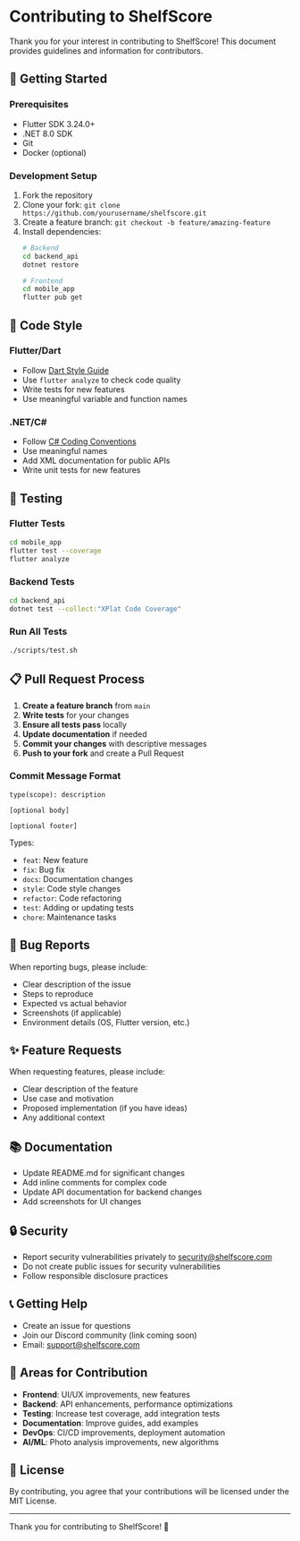 # Contributing to ShelfScore

Thank you for your interest in contributing to ShelfScore! This document provides guidelines and information for contributors.

## 🚀 Getting Started

### Prerequisites
- Flutter SDK 3.24.0+
- .NET 8.0 SDK
- Git
- Docker (optional)

### Development Setup
1. Fork the repository
2. Clone your fork: `git clone https://github.com/yourusername/shelfscore.git`
3. Create a feature branch: `git checkout -b feature/amazing-feature`
4. Install dependencies:
   ```bash
   # Backend
   cd backend_api
   dotnet restore
   
   # Frontend
   cd mobile_app
   flutter pub get
   ```

## 📝 Code Style

### Flutter/Dart
- Follow [Dart Style Guide](https://dart.dev/guides/language/effective-dart/style)
- Use `flutter analyze` to check code quality
- Write tests for new features
- Use meaningful variable and function names

### .NET/C#
- Follow [C# Coding Conventions](https://docs.microsoft.com/en-us/dotnet/csharp/fundamentals/coding-style/coding-conventions)
- Use meaningful names
- Add XML documentation for public APIs
- Write unit tests for new features

## 🧪 Testing

### Flutter Tests
```bash
cd mobile_app
flutter test --coverage
flutter analyze
```

### Backend Tests
```bash
cd backend_api
dotnet test --collect:"XPlat Code Coverage"
```

### Run All Tests
```bash
./scripts/test.sh
```

## 📋 Pull Request Process

1. **Create a feature branch** from `main`
2. **Write tests** for your changes
3. **Ensure all tests pass** locally
4. **Update documentation** if needed
5. **Commit your changes** with descriptive messages
6. **Push to your fork** and create a Pull Request

### Commit Message Format
```
type(scope): description

[optional body]

[optional footer]
```

Types:
- `feat`: New feature
- `fix`: Bug fix
- `docs`: Documentation changes
- `style`: Code style changes
- `refactor`: Code refactoring
- `test`: Adding or updating tests
- `chore`: Maintenance tasks

## 🐛 Bug Reports

When reporting bugs, please include:
- Clear description of the issue
- Steps to reproduce
- Expected vs actual behavior
- Screenshots (if applicable)
- Environment details (OS, Flutter version, etc.)

## ✨ Feature Requests

When requesting features, please include:
- Clear description of the feature
- Use case and motivation
- Proposed implementation (if you have ideas)
- Any additional context

## 📚 Documentation

- Update README.md for significant changes
- Add inline comments for complex code
- Update API documentation for backend changes
- Add screenshots for UI changes

## 🔒 Security

- Report security vulnerabilities privately to security@shelfscore.com
- Do not create public issues for security vulnerabilities
- Follow responsible disclosure practices

## 📞 Getting Help

- Create an issue for questions
- Join our Discord community (link coming soon)
- Email: support@shelfscore.com

## 🎯 Areas for Contribution

- **Frontend**: UI/UX improvements, new features
- **Backend**: API enhancements, performance optimizations
- **Testing**: Increase test coverage, add integration tests
- **Documentation**: Improve guides, add examples
- **DevOps**: CI/CD improvements, deployment automation
- **AI/ML**: Photo analysis improvements, new algorithms

## 📄 License

By contributing, you agree that your contributions will be licensed under the MIT License.

---

Thank you for contributing to ShelfScore! 🎉
